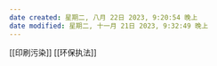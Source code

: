```yaml
---
date created: 星期二, 八月 22日 2023, 9:20:54 晚上
date modified: 星期二, 十一月 21日 2023, 9:32:49 晚上
---
```

[[印刷污染]]
[[环保执法]]
